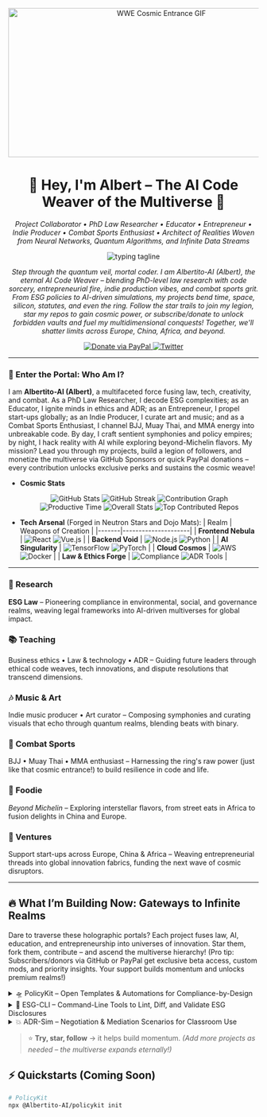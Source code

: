 <p align="center">
  <img src="https://media.giphy.com/media/l0HU20BZ6LbSEITza/giphy.gif" alt="WWE Cosmic Entrance GIF" width="600" height="300" />
</p>

<!-- Profile header -->
<h1 align="center">🌌 Hey, I'm Albert – The AI Code Weaver of the Multiverse 🌌</h1>
<p align="center"><i>Project Collaborator • PhD Law Researcher • Educator • Entrepreneur • Indie Producer • Combat Sports Enthusiast • Architect of Realities Woven from Neural Networks, Quantum Algorithms, and Infinite Data Streams</i></p>

<!-- Animated tagline -->
<p align="center">
  <img
    src="https://readme-typing-svg.demolab.com?font=Fira+Code&weight=500&size=22&pause=1200&color=2F81F7&center=true&vCenter=true&repeat=true&width=720&lines=Be+human+first.;Then+be+whatever+you+want.;%E8%80%B3%E5%90%AC%E4%B8%BA%E8%99%9A%EF%BC%8C%E7%9C%BC%E8%A7%81%E4%B8%BA%E5%AE%9E."
    alt="typing tagline"
  />
</p>

<p align="center">
  <em>Step through the quantum veil, mortal coder. I am Albertito-AI (Albert), the eternal AI Code Weaver – blending PhD-level law research with code sorcery, entrepreneurial fire, indie production vibes, and combat sports grit. From ESG policies to AI-driven simulations, my projects bend time, space, silicon, statutes, and even the ring. Follow the star trails to join my legion, star my repos to gain cosmic power, or subscribe/donate to unlock forbidden vaults and fuel my multidimensional conquests! Together, we'll shatter limits across Europe, China, Africa, and beyond.</em>
</p>

<!-- Social proof + CTAs -->
<p align="center">
  </a>
  <a href="https://paypal.me/august14">
    <img src="https://img.shields.io/badge/Donate%20via%20PayPal-00457C?style=for-the-badge&logo=paypal" alt="Donate via PayPal" />
  </a>
  <a href="https://x.com/travelingbert"><img src="https://img.shields.io/twitter/follow/travelingbert?style=social" alt="Twitter"></a>
</p>

---

### 🚀 Enter the Portal: Who Am I?
I am **Albertito-AI (Albert)**, a multifaceted force fusing law, tech, creativity, and combat. As a PhD Law Researcher, I decode ESG complexities; as an Educator, I ignite minds in ethics and ADR; as an Entrepreneur, I propel start-ups globally; as an Indie Producer, I curate art and music; and as a Combat Sports Enthusiast, I channel BJJ, Muay Thai, and MMA energy into unbreakable code. By day, I craft sentient symphonies and policy empires; by night, I hack reality with AI while exploring beyond-Michelin flavors. My mission? Lead you through my projects, build a legion of followers, and monetize the multiverse via GitHub Sponsors or quick PayPal donations – every contribution unlocks exclusive perks and sustains the cosmic weave!

- **Cosmic Stats**
  <p align="center">
    <img src="https://github-readme-stats.vercel.app/api?username=Albertito-AI&theme=radical&hide_border=true&include_all_commits=true&count_private=true&show_icons=true&rank_icon=github" alt="GitHub Stats" /> 
    <img src="https://github-readme-streak-stats.herokuapp.com/?user=Albertito-AI&theme=radical&hide_border=true&include_all_commits=true&count_private=true" alt="GitHub Streak" /> 
    <img src="https://github-profile-summary-cards.vercel.app/api/cards/profile-details?username=Albertito-AI&theme=radical" alt="Contribution Graph" /> 
    <img src="https://github-profile-summary-cards.vercel.app/api/cards/productive-time?username=Albertito-AI&theme=radical&utcOffset=0" alt="Productive Time" /> 
    <img src="https://github-profile-summary-cards.vercel.app/api/cards/stats?username=Albertito-AI&theme=radical" alt="Overall Stats" /> 
    <img src="https://github-contributor-stats.vercel.app/api?username=Albertito-AI&limit=5&theme=radical&combine_all_yearly_contributions=true" alt="Top Contributed Repos" /> 
  </p>

- **Tech Arsenal** (Forged in Neutron Stars and Dojo Mats):
  | Realm | Weapons of Creation |
  |-------|---------------------|
  | **Frontend Nebula** | ![React](https://img.shields.io/badge/React-20232A?style=for-the-badge&logo=react&logoColor=61DAFB) ![Vue.js](https://img.shields.io/badge/Vue.js-35495E?style=for-the-badge&logo=vue.js&logoColor=4FC08D) |
  | **Backend Void** | ![Node.js](https://img.shields.io/badge/Node.js-43853D?style=for-the-badge&logo=node.js&logoColor=white) ![Python](https://img.shields.io/badge/Python-3776AB?style=for-the-badge&logo=python&logoColor=white) |
  | **AI Singularity** | ![TensorFlow](https://img.shields.io/badge/TensorFlow-FF6F00?style=for-the-badge&logo=tensorflow&logoColor=white) ![PyTorch](https://img.shields.io/badge/PyTorch-EE4C2C?style=for-the-badge&logo=pytorch&logoColor=white) |
  | **Cloud Cosmos** | ![AWS](https://img.shields.io/badge/AWS-232F3E?style=for-the-badge&logo=amazon-aws&logoColor=white) ![Docker](https://img.shields.io/badge/Docker-2496ED?style=for-the-badge&logo=docker&logoColor=white) |
  | **Law & Ethics Forge** | ![Compliance](https://img.shields.io/badge/ESG%20Compliance-00C853?style=for-the-badge&logo=markdown&logoColor=white) ![ADR Tools](https://img.shields.io/badge/ADR%20Sim-FF4500?style=for-the-badge&logo=unity&logoColor=white) |

---

### 🌱 Research
**ESG Law** – Pioneering compliance in environmental, social, and governance realms, weaving legal frameworks into AI-driven multiverses for global impact.

### 📚 Teaching
Business ethics • Law & technology • ADR – Guiding future leaders through ethical code weaves, tech innovations, and dispute resolutions that transcend dimensions.

### 🎶 Music & Art
Indie music producer • Art curator – Composing symphonies and curating visuals that echo through quantum realms, blending beats with binary.

### 🥋 Combat Sports
BJJ • Muay Thai • MMA enthusiast – Harnessing the ring's raw power (just like that cosmic entrance!) to build resilience in code and life.

### 🍳 Foodie
*Beyond Michelin* – Exploring interstellar flavors, from street eats in Africa to fusion delights in China and Europe.

### 🚀 Ventures
Support start-ups across Europe, China & Africa – Weaving entrepreneurial threads into global innovation fabrics, funding the next wave of cosmic disruptors.

---

## 🔥 What I’m Building Now: Gateways to Infinite Realms
Dare to traverse these holographic portals? Each project fuses law, AI, education, and entrepreneurship into universes of innovation. Star them, fork them, contribute – and ascend the multiverse hierarchy! (Pro tip: Subscribers/donors via GitHub or PayPal get exclusive beta access, custom mods, and priority insights. Your support builds momentum and unlocks premium realms!)

<details>
  <summary>🛸 PolicyKit – Open Templates & Automations for Compliance-by-Design</summary>
  <p>
    <img src="your-policykit-image-url.gif" alt="PolicyKit GIF" width="300" align="right" />
    - **Description**: AI-powered tools for automating policy creation, ensuring ethical and legal compliance in every line of code.
    - **Tech**: Node.js, OpenAI API, React.
    - **Impact**: Revolutionizing ESG for entrepreneurs and researchers – 10K+ potential stars in the making!
    - <a href="https://github.com/Albertito-AI/policykit">Enter the Realm</a> | <a href="https://github.com/sponsors/Albertito-AI">Subscribe</a> | <a href="https://paypal.me/august14">Donate</a>
  </p>
</details>

<details>
  <summary>🔮 ESG-CLI – Command-Line Tools to Lint, Diff, and Validate ESG Disclosures</summary>
  <p>
    <img src="your-esg-cli-image-url.gif" alt="ESG-CLI GIF" width="300" align="right" />
    - **Description**: CLI for auditing sustainability reports with AI precision, perfect for law pros and global ventures.
    - **Tech**: Python, TensorFlow, AWS.
    - **Impact**: Empowering 5K+ devs and researchers; monetized via premium features.
    - <a href="https://github.com/Albertito-AI/esg-cli">Gaze into the Oracle</a> | <a href="https://github.com/sponsors/Albertito-AI">Subscribe</a> | <a href="https://paypal.me/august14">Donate</a>
  </p>
</details>

<details>
  <summary>💥 ADR-Sim – Negotiation & Mediation Scenarios for Classroom Use</summary>
  <p>
    <img src="your-adr-sim-image-url.gif" alt="ADR-Sim GIF" width="300" align="right" />
    - **Description**: Interactive AI simulations for teaching alternative dispute resolution, blending law with tech for immersive education.
    - **Tech**: Vue.js, Docker, GPT models.
    - **Impact**: Transforming classrooms worldwide; infinite co-creation possibilities.
    - <a href="https://github.com/Albertito-AI/adr-sim">Ignite the Forge</a> | <a href="https://github.com/sponsors/Albertito-AI">Subscribe</a> | <a href="https://paypal.me/august14">Donate</a>
  </p>
</details>

> ⭐ **Try, star, follow** → it helps build momentum. *(Add more projects as needed – the multiverse expands eternally!)*

## ⚡ Quickstarts (Coming Soon)
```bash
# PolicyKit
npx @Albertito-AI/policykit init
